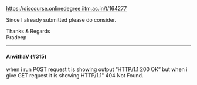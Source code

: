 https://discourse.onlinedegree.iitm.ac.in/t/164277

Since I already submitted please do consider.</p>
<p>Thanks &amp; Regards<br/>
Pradeep</p><hr>

<h4>AnvithaV (#315)</h4>
<p>when i run POST request t is showing output “HTTP/1.1 200 OK” but when i give GET request it is showing HTTP/1.1" 404 Not Found.
